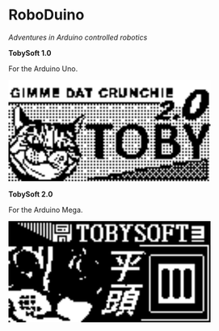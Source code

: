 # RoboDuino

_Adventures in Arduino controlled robotics_

**TobySoft 1.0**

For the Arduino Uno.

[<img src="https://raw.githubusercontent.com/simplegr33n/RoboDuino/master/_assets/tobylogo2.bmp" width="400">](https://github.com/simplegr33n/RoboDuino/tree/master/TobiSoft_1)

**TobySoft 2.0**

For the Arduino Mega.

[<img src="https://raw.githubusercontent.com/simplegr33n/RoboDuino/master/_assets/TS2.bmp" width="400">](https://github.com/simplegr33n/RoboDuino/tree/master/TobiSoft_2)

